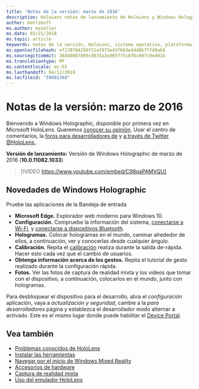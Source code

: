 ```yaml
---
title: 'Notas de la versión: marzo de 2016'
description: HoloLens notas de lanzamiento de HoloLens y Windows Holographic.
author: mattzmsft
ms.author: mazeller
ms.date: 03/21/2018
ms.topic: article
keywords: notas de la versión, HoloLens, sistema operativo, plataforma, características, compilación, inicio
ms.openlocfilehash: ef178f84256f21af873e43f663e4dd0b7ffd9ab8
ms.sourcegitcommit: 384b0087899cd835a3a965f75c6f6c607c9edd1b
ms.translationtype: MT
ms.contentlocale: es-ES
ms.lasthandoff: 04/12/2019
ms.locfileid: "59601348"
---
```

# <a name="release-notes---march-2016"></a>Notas de la versión: marzo de 2016

Bienvenido a Windows Holographic, disponible por primera vez en Microsoft HoloLens. Queremos [conocer su opinión](give-us-feedback.md). Usar el centro de comentarios, la [foros para desarrolladores de](https://forums.hololens.com) y [a través de Twitter @HoloLens ](https://twitter.com/hololens).

**Versión de lanzamiento:** Versión de Windows Holographic de marzo de 2016 (**10.0.11082.1033**)

>[!VIDEO https://www.youtube.com/embed/C98qaPAMVQU]

## <a name="whats-in-windows-holographic"></a>Novedades de Windows Holographic

Pruebe las aplicaciones de la Bandeja de entrada
* **Microsoft Edge.** Explorador web moderno para Windows 10.
* **Configuración.** Compruebe la información del sistema, [conectarse a Wi-Fi](connecting-to-wi-fi-on-hololens.md), y [conectarse a dispositivos Bluetooth](hardware-accessories.md).
* **Hologramas.** Colocar hologramas en el mundo, caminar alrededor de ellos, a continuación, ver y conocerlas desde cualquier ángulo.
* **Calibración.** Repita el [calibración](calibration.md) realiza durante la salida de-rápida. Hacer esto cada vez que el cambio de usuarios.
* **Obtenga información acerca de los gestos.** Repita el tutorial de gesto realizado durante la configuración rápida.
* **Fotos.** Ver las fotos de captura de realidad mixta y los vídeos que tomar con el dispositivo, a continuación, colocarlos en el mundo, junto con hologramas.

Para desbloquear el dispositivo para el desarrollo, abra el *configuración* aplicación, vaya a *actualización y seguridad*, cambie a la *para desarrolladores* página y establezca el desarrollador modo alternar a activado. Este es el mismo lugar donde puede habilitar el [Device Portal](using-the-windows-device-portal.md).

## <a name="see-also"></a>Vea también
* [Problemas conocidos de HoloLens](hololens-known-issues.md)
* [Instalar las herramientas](install-the-tools.md)
* [Navegar por el inicio de Windows Mixed Reality](navigating-the-windows-mixed-reality-home.md)
* [Accesorios de hardware](hardware-accessories.md)
* [Captura de realidad mixta](mixed-reality-capture.md)
* [Uso del emulador HoloLens](using-the-hololens-emulator.md)
